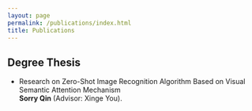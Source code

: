 ```yaml
---
layout: page
permalink: /publications/index.html
title: Publications
---
```



## Degree Thesis

- Research on Zero-Shot Image Recognition Algorithm Based on Visual Semantic Attention Mechanism<br>**Sorry Qin** (Advisor: Xinge You). 

  <br>

